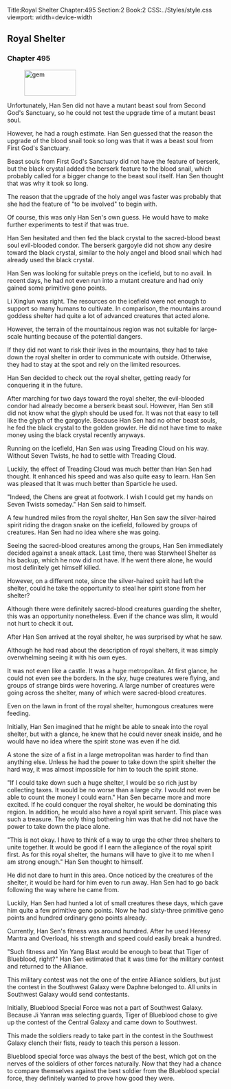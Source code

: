 Title:Royal Shelter 
Chapter:495 
Section:2 
Book:2 
CSS:../Styles/style.css 
viewport: width=device-width
  
## Royal Shelter
### Chapter 495
  
<figure>
	<img src="../Images/gem.gif" alt="gem" id="gem" width="120" height="60" />
</figure>
  

  
Unfortunately, Han Sen did not have a mutant beast soul from Second God's Sanctuary, so he could not test the upgrade time of a mutant beast soul.

However, he had a rough estimate. Han Sen guessed that the reason the upgrade of the blood snail took so long was that it was a beast soul from First God's Sanctuary.

Beast souls from First God's Sanctuary did not have the feature of berserk, but the black crystal added the berserk feature to the blood snail, which probably called for a bigger change to the beast soul itself. Han Sen thought that was why it took so long.

The reason that the upgrade of the holy angel was faster was probably that she had the feature of "to be involved" to begin with.

Of course, this was only Han Sen's own guess. He would have to make further experiments to test if that was true.

Han Sen hesitated and then fed the black crystal to the sacred-blood beast soul evil-blooded condor. The berserk gargoyle did not show any desire toward the black crystal, similar to the holy angel and blood snail which had already used the black crystal.

Han Sen was looking for suitable preys on the icefield, but to no avail. In recent days, he had not even run into a mutant creature and had only gained some primitive geno points.

Li Xinglun was right. The resources on the icefield were not enough to support so many humans to cultivate. In comparison, the mountains around goddess shelter had quite a lot of advanced creatures that acted alone.

However, the terrain of the mountainous region was not suitable for large-scale hunting because of the potential dangers.

If they did not want to risk their lives in the mountains, they had to take down the royal shelter in order to communicate with outside. Otherwise, they had to stay at the spot and rely on the limited resources.

Han Sen decided to check out the royal shelter, getting ready for conquering it in the future.

After marching for two days toward the royal shelter, the evil-blooded condor had already become a berserk beast soul. However, Han Sen still did not know what the glyph should be used for. It was not that easy to tell like the glyph of the gargoyle. Because Han Sen had no other beast souls, he fed the black crystal to the golden growler. He did not have time to make money using the black crystal recently anyways.

Running on the icefield, Han Sen was using Treading Cloud on his way. Without Seven Twists, he had to settle with Treading Cloud.

Luckily, the effect of Treading Cloud was much better than Han Sen had thought. It enhanced his speed and was also quite easy to learn. Han Sen was pleased that It was much better than Sparticle he used.

"Indeed, the Chens are great at footwork. I wish I could get my hands on Seven Twists someday." Han Sen said to himself.

A few hundred miles from the royal shelter, Han Sen saw the silver-haired spirit riding the dragon snake on the icefield, followed by groups of creatures. Han Sen had no idea where she was going.

Seeing the sacred-blood creatures among the groups, Han Sen immediately decided against a sneak attack. Last time, there was Starwheel Shelter as his backup, which he now did not have. If he went there alone, he would most definitely get himself killed.

However, on a different note, since the silver-haired spirit had left the shelter, could he take the opportunity to steal her spirit stone from her shelter?

Although there were definitely sacred-blood creatures guarding the shelter, this was an opportunity nonetheless. Even if the chance was slim, it would not hurt to check it out.

After Han Sen arrived at the royal shelter, he was surprised by what he saw.

Although he had read about the description of royal shelters, it was simply overwhelming seeing it with his own eyes.

It was not even like a castle. It was a huge metropolitan. At first glance, he could not even see the borders. In the sky, huge creatures were flying, and groups of strange birds were hovering. A large number of creatures were going across the shelter, many of which were sacred-blood creatures.

Even on the lawn in front of the royal shelter, humongous creatures were feeding.

Initially, Han Sen imagined that he might be able to sneak into the royal shelter, but with a glance, he knew that he could never sneak inside, and he would have no idea where the spirit stone was even if he did.

A stone the size of a fist in a large metropolitan was harder to find than anything else. Unless he had the power to take down the spirit shelter the hard way, it was almost impossible for him to touch the spirit stone.

"If I could take down such a huge shelter, I would be so rich just by collecting taxes. It would be no worse than a large city. I would not even be able to count the money I could earn." Han Sen became more and more excited. If he could conquer the royal shelter, he would be dominating this region. In addition, he would also have a royal spirit servant. This place was such a treasure. The only thing bothering him was that he did not have the power to take down the place alone.

"This is not okay. I have to think of a way to urge the other three shelters to unite together. It would be good if I earn the allegiance of the royal spirit first. As for this royal shelter, the humans will have to give it to me when I am strong enough." Han Sen thought to himself.

He did not dare to hunt in this area. Once noticed by the creatures of the shelter, it would be hard for him even to run away. Han Sen had to go back following the way where he came from.

Luckily, Han Sen had hunted a lot of small creatures these days, which gave him quite a few primitive geno points. Now he had sixty-three primitive geno points and hundred ordinary geno points already.

Currently, Han Sen's fitness was around hundred. After he used Heresy Mantra and Overload, his strength and speed could easily break a hundred.

"Such fitness and Yin Yang Blast would be enough to beat that Tiger of Blueblood, right?" Han Sen estimated that it was time for the military contest and returned to the Alliance.

This military contest was not the one of the entire Alliance soldiers, but just the contest in the Southwest Galaxy were Daphne belonged to. All units in Southwest Galaxy would send contestants.

Initially, Blueblood Special Force was not a part of Southwest Galaxy. Because Ji Yanran was selecting guards, Tiger of Blueblood chose to give up the contest of the Central Galaxy and came down to Southwest.

This made the soldiers ready to take part in the contest in the Southwest Galaxy clench their fists, ready to teach this person a lesson.

Blueblood special force was always the best of the best, which got on the nerves of the soldiers of other forces naturally. Now that they had a chance to compare themselves against the best soldier from the Blueblood special force, they definitely wanted to prove how good they were.